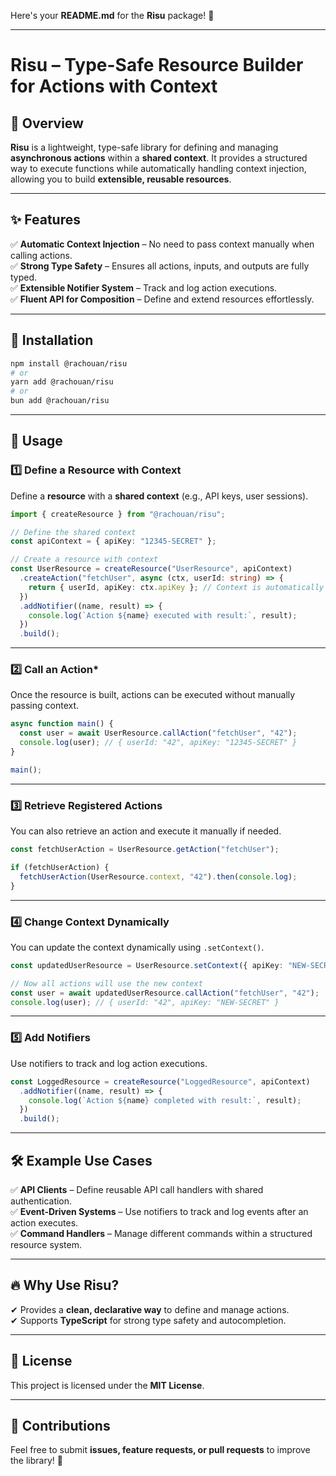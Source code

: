 Here's your **README.md** for the **Risu** package! 🚀

---

# **Risu** – Type-Safe Resource Builder for Actions with Context

## 📖 Overview

**Risu** is a lightweight, type-safe library for defining and managing **asynchronous actions** within a **shared context**. It provides a structured way to execute functions while automatically handling context injection, allowing you to build **extensible, reusable resources**.

---

## ✨ Features

✅ **Automatic Context Injection** – No need to pass context manually when calling actions.  
✅ **Strong Type Safety** – Ensures all actions, inputs, and outputs are fully typed.  
✅ **Extensible Notifier System** – Track and log action executions.  
✅ **Fluent API for Composition** – Define and extend resources effortlessly.

---

## 🚀 Installation

```sh
npm install @rachouan/risu
# or
yarn add @rachouan/risu
# or
bun add @rachouan/risu
```

---

## 🔧 **Usage**

### **1️⃣ Define a Resource with Context**

Define a **resource** with a **shared context** (e.g., API keys, user sessions).

```typescript
import { createResource } from "@rachouan/risu";

// Define the shared context
const apiContext = { apiKey: "12345-SECRET" };

// Create a resource with context
const UserResource = createResource("UserResource", apiContext)
  .createAction("fetchUser", async (ctx, userId: string) => {
    return { userId, apiKey: ctx.apiKey }; // Context is automatically injected!
  })
  .addNotifier((name, result) => {
    console.log(`Action ${name} executed with result:`, result);
  })
  .build();
```

---

### **2️⃣ Call an Action\***

Once the resource is built, actions can be executed without manually passing context.

```typescript
async function main() {
  const user = await UserResource.callAction("fetchUser", "42");
  console.log(user); // { userId: "42", apiKey: "12345-SECRET" }
}

main();
```

---

### **3️⃣ Retrieve Registered Actions**

You can also retrieve an action and execute it manually if needed.

```typescript
const fetchUserAction = UserResource.getAction("fetchUser");

if (fetchUserAction) {
  fetchUserAction(UserResource.context, "42").then(console.log);
}
```

---

### **4️⃣ Change Context Dynamically**

You can update the context dynamically using `.setContext()`.

```typescript
const updatedUserResource = UserResource.setContext({ apiKey: "NEW-SECRET" });

// Now all actions will use the new context
const user = await updatedUserResource.callAction("fetchUser", "42");
console.log(user); // { userId: "42", apiKey: "NEW-SECRET" }
```

---

### **5️⃣ Add Notifiers**

Use notifiers to track and log action executions.

```typescript
const LoggedResource = createResource("LoggedResource", apiContext)
  .addNotifier((name, result) => {
    console.log(`Action ${name} completed with result:`, result);
  })
  .build();
```

---

## 🛠 **Example Use Cases**

✅ **API Clients** – Define reusable API call handlers with shared authentication.  
✅ **Event-Driven Systems** – Use notifiers to track and log events after an action executes.  
✅ **Command Handlers** – Manage different commands within a structured resource system.

---

## 🔥 **Why Use Risu?**

✔ Provides a **clean, declarative way** to define and manage actions.  
✔ Supports **TypeScript** for strong type safety and autocompletion.

---

## 📝 **License**

This project is licensed under the **MIT License**.

---

## 🙌 **Contributions**

Feel free to submit **issues, feature requests, or pull requests** to improve the library! 🚀

